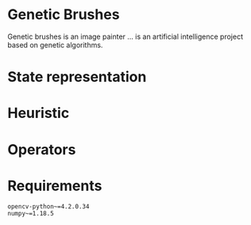 # Genetic Brushes 
Genetic brushes is an image painter ...
is an artificial intelligence project based on genetic algorithms.

# State representation

# Heuristic 

# Operators 
 

# Requirements 

    opencv-python~=4.2.0.34
    numpy~=1.18.5
    